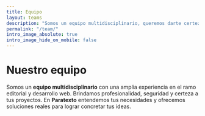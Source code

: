 ```yaml
---
title: Equipo
layout: teams
description: "Somos un equipo multidisciplinario, queremos darte certeza, profesionalidad y seguridad a tus proyectos"
permalink: "/team/"
intro_image_absolute: true
intro_image_hide_on_mobile: false
---
```


# Nuestro equipo

Somos un **equipo multidisciplinario** con una amplia experiencia en el ramo editorial y desarrollo web. Brindamos profesionalidad, seguridad y certeza a tus proyectos. En **Paratexto** entendemos tus necesidades y ofrecemos soluciones reales para lograr concretar tus ideas.
